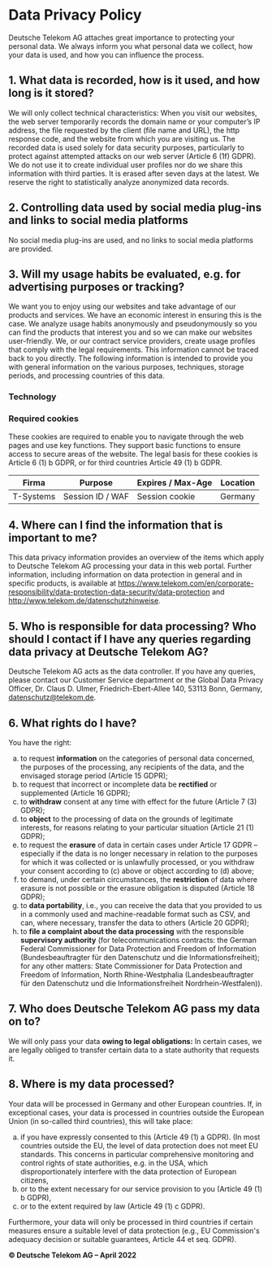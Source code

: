 # Data Privacy Policy

Deutsche Telekom AG attaches great importance to protecting your personal data. We always inform you what personal data we collect, how your data is used, and how you can influence the process.

## 1. What data is recorded, how is it used, and how long is it stored?

We will only collect technical characteristics: When you visit our websites, the web server temporarily records the domain name or your computer’s IP address, the file requested by the client (file name and URL), the http response code, and the website from which you are visiting us. The recorded data is used solely for data security purposes, particularly to protect against attempted attacks on our web server (Article 6 (1f) GDPR). We do not use it to create individual user profiles nor do we share this information with third parties. It is erased after seven days at the latest. We reserve the right to statistically analyze anonymized data records.

## 2. Controlling data used by social media plug-ins and links to social media platforms

No social media plug-ins are used, and no links to social media platforms are provided.

## 3. Will my usage habits be evaluated, e.g. for advertising purposes or tracking?

We want you to enjoy using our websites and take advantage of our products and services. We have an economic interest in ensuring this is the case. We analyze usage habits anonymously and pseudonymously so you can find the products that interest you and so we can make our websites user-friendly. We, or our contract service providers, create usage profiles that comply with the legal requirements. This information cannot be traced back to you directly. The following information is intended to provide you with general information on the various purposes, techniques, storage periods, and processing countries of this data.

### Technology

### Required cookies

These cookies are required to enable you to navigate through the web pages and use key functions. They support basic functions to ensure access to secure areas of the website. The legal basis for these cookies is Article 6 (1) b GDPR, or for third countries Article 49 (1) b GDPR.

| Firma     | Purpose                         | Expires / Max-Age | Location    |
| --------- | ------------------------------- | ----------------- | ----------- |
| T-Systems | Session ID / WAF                | Session cookie    | Germany     |

## 4. Where can I find the information that is important to me?

This data privacy information provides an overview of the items which apply to Deutsche Telekom AG processing your data in this web portal. Further information, including information on data protection in general and in specific products, is available at https://www.telekom.com/en/corporate-responsibility/data-protection-data-security/data-protection and http://www.telekom.de/datenschutzhinweise.

## 5. Who is responsible for data processing? Who should I contact if I have any queries regarding data privacy at Deutsche Telekom AG?

Deutsche Telekom AG acts as the data controller. If you have any queries, please contact our Customer Service department or the Global Data Privacy Officer, Dr. Claus D. Ulmer, Friedrich-Ebert-Allee 140, 53113 Bonn, Germany, datenschutz@telekom.de.

## 6. What rights do I have?

You have the right:

<ol type="a">
  <li>to request <b>information</b> on the categories of personal data concerned, the purposes of the processing, any recipients of the data, and the envisaged storage period (Article 15 GDPR);</li>
  <li>to request that incorrect or incomplete data be <b>rectified</b> or supplemented (Article 16 GDPR);</li>
  <li>to <b>withdraw</b> consent at any time with effect for the future (Article 7 (3) GDPR);</li>
  <li>to <b>object</b> to the processing of data on the grounds of legitimate interests, for reasons relating to your particular situation (Article 21 (1) GDPR);</li>
  <li>to request the <b>erasure</b> of data in certain cases under Article 17 GDPR – especially if the data is no longer necessary in relation to the purposes for which it was collected or is unlawfully processed, or you withdraw your consent according to (c) above or object according to (d) above;</li>
  <li>to demand, under certain circumstances, the <b>restriction</b> of data where erasure is not possible or the erasure obligation is disputed (Article 18 GDPR);</li>
  <li>to <b>data portability</b>, i.e., you can receive the data that you provided to us in a commonly used and machine-readable format such as CSV, and can, where necessary, transfer the data to others (Article 20 GDPR);</li>
  <li>to <b>file a complaint about the data processing</b> with the responsible <b>supervisory authority</b> (for telecommunications contracts: the German Federal Commissioner for Data Protection and Freedom of Information (Bundesbeauftragter für den Datenschutz und die Informationsfreiheit); for any other matters: State Commissioner for Data Protection and Freedom of Information, North Rhine-Westphalia (Landesbeauftragter für den Datenschutz und die Informationsfreiheit Nordrhein-Westfalen)).</li>
</ol>

## 7. Who does Deutsche Telekom AG pass my data on to?

We will only pass your data **owing to legal obligations:** In certain cases, we are legally obliged to transfer certain data to a state authority that requests it.

## 8. Where is my data processed?

Your data will be processed in Germany and other European countries. If, in exceptional cases, your data is processed in countries outside the European Union (in so-called third countries), this will take place:

<ol type="a">
  <li>if you have expressly consented to this (Article 49 (1) a GDPR). (In most countries outside the EU, the level of data protection does not meet EU standards. This concerns in particular comprehensive monitoring and control rights of state authorities, e.g. in the USA, which disproportionately interfere with the data protection of European citizens,</li>
  <li>or to the extent necessary for our service provision to you (Article 49 (1) b GDPR),</li>
  <li>or to the extent required by law (Article 49 (1) c GDPR).</li>
</ol>

Furthermore, your data will only be processed in third countries if certain measures ensure a suitable level of data protection (e.g., EU Commission's adequacy decision or suitable guarantees, Article 44 et seq. GDPR).

**© Deutsche Telekom AG – April 2022**

